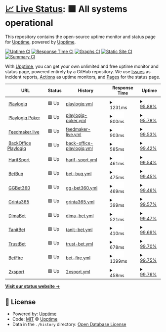 # [📈 Live Status](https://playlogiq.github.io/status): <!--live status--> **🟩 All systems operational**

This repository contains the open-source uptime monitor and status page for [Upptime](https://upptime.js.org), powered by [Upptime](https://github.com/upptime/upptime).

[![Uptime CI](https://github.com/upptime/upptime/workflows/Uptime%20CI/badge.svg)](https://github.com/upptime/upptime/actions?query=workflow%3A%22Uptime+CI%22)
[![Response Time CI](https://github.com/upptime/upptime/workflows/Response%20Time%20CI/badge.svg)](https://github.com/upptime/upptime/actions?query=workflow%3A%22Response+Time+CI%22)
[![Graphs CI](https://github.com/upptime/upptime/workflows/Graphs%20CI/badge.svg)](https://github.com/upptime/upptime/actions?query=workflow%3A%22Graphs+CI%22)
[![Static Site CI](https://github.com/upptime/upptime/workflows/Static%20Site%20CI/badge.svg)](https://github.com/upptime/upptime/actions?query=workflow%3A%22Static+Site+CI%22)
[![Summary CI](https://github.com/upptime/upptime/workflows/Summary%20CI/badge.svg)](https://github.com/upptime/upptime/actions?query=workflow%3A%22Summary+CI%22)

With [Upptime](https://upptime.js.org), you can get your own unlimited and free uptime monitor and status page, powered entirely by a GitHub repository. We use [Issues](https://github.com/upptime/upptime/issues) as incident reports, [Actions](https://github.com/upptime/upptime/actions) as uptime monitors, and [Pages](https://demo.upptime.js.org) for the status page.

<!--start: status pages-->
<!-- This summary is generated by Upptime (https://github.com/upptime/upptime) -->
<!-- Do not edit this manually, your changes will be overwritten -->
<!-- prettier-ignore -->
| URL | Status | History | Response Time | Uptime |
| --- | ------ | ------- | ------------- | ------ |
| <img alt="" src="https://favicons.githubusercontent.com/playlogiq.com" height="13"> [Playlogiq](https://playlogiq.com) | 🟩 Up | [playlogiq.yml](https://github.com/playlogiq/status/commits/HEAD/history/playlogiq.yml) | <details><summary><img alt="Response time graph" src="./graphs/playlogiq/response-time-week.png" height="20"> 1231ms</summary><br><a href="https://upptime.github.io/upptime/history/playlogiq"><img alt="Response time 1129" src="https://img.shields.io/endpoint?url=https%3A%2F%2Fraw.githubusercontent.com%2Fplaylogiq%2Fstatus%2FHEAD%2Fapi%2Fplaylogiq%2Fresponse-time.json"></a><br><a href="https://upptime.github.io/upptime/history/playlogiq"><img alt="24-hour response time 1572" src="https://img.shields.io/endpoint?url=https%3A%2F%2Fraw.githubusercontent.com%2Fplaylogiq%2Fstatus%2FHEAD%2Fapi%2Fplaylogiq%2Fresponse-time-day.json"></a><br><a href="https://upptime.github.io/upptime/history/playlogiq"><img alt="7-day response time 1231" src="https://img.shields.io/endpoint?url=https%3A%2F%2Fraw.githubusercontent.com%2Fplaylogiq%2Fstatus%2FHEAD%2Fapi%2Fplaylogiq%2Fresponse-time-week.json"></a><br><a href="https://upptime.github.io/upptime/history/playlogiq"><img alt="30-day response time 1254" src="https://img.shields.io/endpoint?url=https%3A%2F%2Fraw.githubusercontent.com%2Fplaylogiq%2Fstatus%2FHEAD%2Fapi%2Fplaylogiq%2Fresponse-time-month.json"></a><br><a href="https://upptime.github.io/upptime/history/playlogiq"><img alt="1-year response time 1129" src="https://img.shields.io/endpoint?url=https%3A%2F%2Fraw.githubusercontent.com%2Fplaylogiq%2Fstatus%2FHEAD%2Fapi%2Fplaylogiq%2Fresponse-time-year.json"></a></details> | <details><summary><a href="https://upptime.github.io/upptime/history/playlogiq">95.88%</a></summary><a href="https://upptime.github.io/upptime/history/playlogiq"><img alt="All-time uptime 99.63%" src="https://img.shields.io/endpoint?url=https%3A%2F%2Fraw.githubusercontent.com%2Fplaylogiq%2Fstatus%2FHEAD%2Fapi%2Fplaylogiq%2Fuptime.json"></a><br><a href="https://upptime.github.io/upptime/history/playlogiq"><img alt="24-hour uptime 96.66%" src="https://img.shields.io/endpoint?url=https%3A%2F%2Fraw.githubusercontent.com%2Fplaylogiq%2Fstatus%2FHEAD%2Fapi%2Fplaylogiq%2Fuptime-day.json"></a><br><a href="https://upptime.github.io/upptime/history/playlogiq"><img alt="7-day uptime 95.88%" src="https://img.shields.io/endpoint?url=https%3A%2F%2Fraw.githubusercontent.com%2Fplaylogiq%2Fstatus%2FHEAD%2Fapi%2Fplaylogiq%2Fuptime-week.json"></a><br><a href="https://upptime.github.io/upptime/history/playlogiq"><img alt="30-day uptime 99.05%" src="https://img.shields.io/endpoint?url=https%3A%2F%2Fraw.githubusercontent.com%2Fplaylogiq%2Fstatus%2FHEAD%2Fapi%2Fplaylogiq%2Fuptime-month.json"></a><br><a href="https://upptime.github.io/upptime/history/playlogiq"><img alt="1-year uptime 99.63%" src="https://img.shields.io/endpoint?url=https%3A%2F%2Fraw.githubusercontent.com%2Fplaylogiq%2Fstatus%2FHEAD%2Fapi%2Fplaylogiq%2Fuptime-year.json"></a></details>
| <img alt="" src="https://favicons.githubusercontent.com/playlogiq.poker" height="13"> [Playlogiq Poker](https://playlogiq.poker) | 🟩 Up | [playlogiq-poker.yml](https://github.com/playlogiq/status/commits/HEAD/history/playlogiq-poker.yml) | <details><summary><img alt="Response time graph" src="./graphs/playlogiq-poker/response-time-week.png" height="20"> 800ms</summary><br><a href="https://upptime.github.io/upptime/history/playlogiq-poker"><img alt="Response time 1105" src="https://img.shields.io/endpoint?url=https%3A%2F%2Fraw.githubusercontent.com%2Fplaylogiq%2Fstatus%2FHEAD%2Fapi%2Fplaylogiq-poker%2Fresponse-time.json"></a><br><a href="https://upptime.github.io/upptime/history/playlogiq-poker"><img alt="24-hour response time 724" src="https://img.shields.io/endpoint?url=https%3A%2F%2Fraw.githubusercontent.com%2Fplaylogiq%2Fstatus%2FHEAD%2Fapi%2Fplaylogiq-poker%2Fresponse-time-day.json"></a><br><a href="https://upptime.github.io/upptime/history/playlogiq-poker"><img alt="7-day response time 800" src="https://img.shields.io/endpoint?url=https%3A%2F%2Fraw.githubusercontent.com%2Fplaylogiq%2Fstatus%2FHEAD%2Fapi%2Fplaylogiq-poker%2Fresponse-time-week.json"></a><br><a href="https://upptime.github.io/upptime/history/playlogiq-poker"><img alt="30-day response time 1265" src="https://img.shields.io/endpoint?url=https%3A%2F%2Fraw.githubusercontent.com%2Fplaylogiq%2Fstatus%2FHEAD%2Fapi%2Fplaylogiq-poker%2Fresponse-time-month.json"></a><br><a href="https://upptime.github.io/upptime/history/playlogiq-poker"><img alt="1-year response time 1105" src="https://img.shields.io/endpoint?url=https%3A%2F%2Fraw.githubusercontent.com%2Fplaylogiq%2Fstatus%2FHEAD%2Fapi%2Fplaylogiq-poker%2Fresponse-time-year.json"></a></details> | <details><summary><a href="https://upptime.github.io/upptime/history/playlogiq-poker">95.78%</a></summary><a href="https://upptime.github.io/upptime/history/playlogiq-poker"><img alt="All-time uptime 99.10%" src="https://img.shields.io/endpoint?url=https%3A%2F%2Fraw.githubusercontent.com%2Fplaylogiq%2Fstatus%2FHEAD%2Fapi%2Fplaylogiq-poker%2Fuptime.json"></a><br><a href="https://upptime.github.io/upptime/history/playlogiq-poker"><img alt="24-hour uptime 95.85%" src="https://img.shields.io/endpoint?url=https%3A%2F%2Fraw.githubusercontent.com%2Fplaylogiq%2Fstatus%2FHEAD%2Fapi%2Fplaylogiq-poker%2Fuptime-day.json"></a><br><a href="https://upptime.github.io/upptime/history/playlogiq-poker"><img alt="7-day uptime 95.78%" src="https://img.shields.io/endpoint?url=https%3A%2F%2Fraw.githubusercontent.com%2Fplaylogiq%2Fstatus%2FHEAD%2Fapi%2Fplaylogiq-poker%2Fuptime-week.json"></a><br><a href="https://upptime.github.io/upptime/history/playlogiq-poker"><img alt="30-day uptime 98.44%" src="https://img.shields.io/endpoint?url=https%3A%2F%2Fraw.githubusercontent.com%2Fplaylogiq%2Fstatus%2FHEAD%2Fapi%2Fplaylogiq-poker%2Fuptime-month.json"></a><br><a href="https://upptime.github.io/upptime/history/playlogiq-poker"><img alt="1-year uptime 99.10%" src="https://img.shields.io/endpoint?url=https%3A%2F%2Fraw.githubusercontent.com%2Fplaylogiq%2Fstatus%2FHEAD%2Fapi%2Fplaylogiq-poker%2Fuptime-year.json"></a></details>
| <img alt="" src="https://favicons.githubusercontent.com/feedmaker.live" height="13"> [Feedmaker.live](https://feedmaker.live) | 🟩 Up | [feedmaker-live.yml](https://github.com/playlogiq/status/commits/HEAD/history/feedmaker-live.yml) | <details><summary><img alt="Response time graph" src="./graphs/feedmaker-live/response-time-week.png" height="20"> 903ms</summary><br><a href="https://upptime.github.io/upptime/history/feedmaker-live"><img alt="Response time 986" src="https://img.shields.io/endpoint?url=https%3A%2F%2Fraw.githubusercontent.com%2Fplaylogiq%2Fstatus%2FHEAD%2Fapi%2Ffeedmaker-live%2Fresponse-time.json"></a><br><a href="https://upptime.github.io/upptime/history/feedmaker-live"><img alt="24-hour response time 1165" src="https://img.shields.io/endpoint?url=https%3A%2F%2Fraw.githubusercontent.com%2Fplaylogiq%2Fstatus%2FHEAD%2Fapi%2Ffeedmaker-live%2Fresponse-time-day.json"></a><br><a href="https://upptime.github.io/upptime/history/feedmaker-live"><img alt="7-day response time 903" src="https://img.shields.io/endpoint?url=https%3A%2F%2Fraw.githubusercontent.com%2Fplaylogiq%2Fstatus%2FHEAD%2Fapi%2Ffeedmaker-live%2Fresponse-time-week.json"></a><br><a href="https://upptime.github.io/upptime/history/feedmaker-live"><img alt="30-day response time 917" src="https://img.shields.io/endpoint?url=https%3A%2F%2Fraw.githubusercontent.com%2Fplaylogiq%2Fstatus%2FHEAD%2Fapi%2Ffeedmaker-live%2Fresponse-time-month.json"></a><br><a href="https://upptime.github.io/upptime/history/feedmaker-live"><img alt="1-year response time 986" src="https://img.shields.io/endpoint?url=https%3A%2F%2Fraw.githubusercontent.com%2Fplaylogiq%2Fstatus%2FHEAD%2Fapi%2Ffeedmaker-live%2Fresponse-time-year.json"></a></details> | <details><summary><a href="https://upptime.github.io/upptime/history/feedmaker-live">99.53%</a></summary><a href="https://upptime.github.io/upptime/history/feedmaker-live"><img alt="All-time uptime 99.94%" src="https://img.shields.io/endpoint?url=https%3A%2F%2Fraw.githubusercontent.com%2Fplaylogiq%2Fstatus%2FHEAD%2Fapi%2Ffeedmaker-live%2Fuptime.json"></a><br><a href="https://upptime.github.io/upptime/history/feedmaker-live"><img alt="24-hour uptime 96.73%" src="https://img.shields.io/endpoint?url=https%3A%2F%2Fraw.githubusercontent.com%2Fplaylogiq%2Fstatus%2FHEAD%2Fapi%2Ffeedmaker-live%2Fuptime-day.json"></a><br><a href="https://upptime.github.io/upptime/history/feedmaker-live"><img alt="7-day uptime 99.53%" src="https://img.shields.io/endpoint?url=https%3A%2F%2Fraw.githubusercontent.com%2Fplaylogiq%2Fstatus%2FHEAD%2Fapi%2Ffeedmaker-live%2Fuptime-week.json"></a><br><a href="https://upptime.github.io/upptime/history/feedmaker-live"><img alt="30-day uptime 99.89%" src="https://img.shields.io/endpoint?url=https%3A%2F%2Fraw.githubusercontent.com%2Fplaylogiq%2Fstatus%2FHEAD%2Fapi%2Ffeedmaker-live%2Fuptime-month.json"></a><br><a href="https://upptime.github.io/upptime/history/feedmaker-live"><img alt="1-year uptime 99.94%" src="https://img.shields.io/endpoint?url=https%3A%2F%2Fraw.githubusercontent.com%2Fplaylogiq%2Fstatus%2FHEAD%2Fapi%2Ffeedmaker-live%2Fuptime-year.json"></a></details>
| <img alt="" src="https://favicons.githubusercontent.com/backoffice.playlogiq.com" height="13"> [BackOffice Playlogiq](https://backoffice.playlogiq.com) | 🟩 Up | [back-office-playlogiq.yml](https://github.com/playlogiq/status/commits/HEAD/history/back-office-playlogiq.yml) | <details><summary><img alt="Response time graph" src="./graphs/back-office-playlogiq/response-time-week.png" height="20"> 585ms</summary><br><a href="https://upptime.github.io/upptime/history/back-office-playlogiq"><img alt="Response time 812" src="https://img.shields.io/endpoint?url=https%3A%2F%2Fraw.githubusercontent.com%2Fplaylogiq%2Fstatus%2FHEAD%2Fapi%2Fback-office-playlogiq%2Fresponse-time.json"></a><br><a href="https://upptime.github.io/upptime/history/back-office-playlogiq"><img alt="24-hour response time 651" src="https://img.shields.io/endpoint?url=https%3A%2F%2Fraw.githubusercontent.com%2Fplaylogiq%2Fstatus%2FHEAD%2Fapi%2Fback-office-playlogiq%2Fresponse-time-day.json"></a><br><a href="https://upptime.github.io/upptime/history/back-office-playlogiq"><img alt="7-day response time 585" src="https://img.shields.io/endpoint?url=https%3A%2F%2Fraw.githubusercontent.com%2Fplaylogiq%2Fstatus%2FHEAD%2Fapi%2Fback-office-playlogiq%2Fresponse-time-week.json"></a><br><a href="https://upptime.github.io/upptime/history/back-office-playlogiq"><img alt="30-day response time 637" src="https://img.shields.io/endpoint?url=https%3A%2F%2Fraw.githubusercontent.com%2Fplaylogiq%2Fstatus%2FHEAD%2Fapi%2Fback-office-playlogiq%2Fresponse-time-month.json"></a><br><a href="https://upptime.github.io/upptime/history/back-office-playlogiq"><img alt="1-year response time 812" src="https://img.shields.io/endpoint?url=https%3A%2F%2Fraw.githubusercontent.com%2Fplaylogiq%2Fstatus%2FHEAD%2Fapi%2Fback-office-playlogiq%2Fresponse-time-year.json"></a></details> | <details><summary><a href="https://upptime.github.io/upptime/history/back-office-playlogiq">99.42%</a></summary><a href="https://upptime.github.io/upptime/history/back-office-playlogiq"><img alt="All-time uptime 99.64%" src="https://img.shields.io/endpoint?url=https%3A%2F%2Fraw.githubusercontent.com%2Fplaylogiq%2Fstatus%2FHEAD%2Fapi%2Fback-office-playlogiq%2Fuptime.json"></a><br><a href="https://upptime.github.io/upptime/history/back-office-playlogiq"><img alt="24-hour uptime 95.96%" src="https://img.shields.io/endpoint?url=https%3A%2F%2Fraw.githubusercontent.com%2Fplaylogiq%2Fstatus%2FHEAD%2Fapi%2Fback-office-playlogiq%2Fuptime-day.json"></a><br><a href="https://upptime.github.io/upptime/history/back-office-playlogiq"><img alt="7-day uptime 99.42%" src="https://img.shields.io/endpoint?url=https%3A%2F%2Fraw.githubusercontent.com%2Fplaylogiq%2Fstatus%2FHEAD%2Fapi%2Fback-office-playlogiq%2Fuptime-week.json"></a><br><a href="https://upptime.github.io/upptime/history/back-office-playlogiq"><img alt="30-day uptime 99.74%" src="https://img.shields.io/endpoint?url=https%3A%2F%2Fraw.githubusercontent.com%2Fplaylogiq%2Fstatus%2FHEAD%2Fapi%2Fback-office-playlogiq%2Fuptime-month.json"></a><br><a href="https://upptime.github.io/upptime/history/back-office-playlogiq"><img alt="1-year uptime 99.64%" src="https://img.shields.io/endpoint?url=https%3A%2F%2Fraw.githubusercontent.com%2Fplaylogiq%2Fstatus%2FHEAD%2Fapi%2Fback-office-playlogiq%2Fuptime-year.json"></a></details>
| <img alt="" src="https://favicons.githubusercontent.com/harifsport.com" height="13"> [HarifSport](https://harifsport.com) | 🟩 Up | [harif-sport.yml](https://github.com/playlogiq/status/commits/HEAD/history/harif-sport.yml) | <details><summary><img alt="Response time graph" src="./graphs/harif-sport/response-time-week.png" height="20"> 461ms</summary><br><a href="https://upptime.github.io/upptime/history/harif-sport"><img alt="Response time 530" src="https://img.shields.io/endpoint?url=https%3A%2F%2Fraw.githubusercontent.com%2Fplaylogiq%2Fstatus%2FHEAD%2Fapi%2Fharif-sport%2Fresponse-time.json"></a><br><a href="https://upptime.github.io/upptime/history/harif-sport"><img alt="24-hour response time 460" src="https://img.shields.io/endpoint?url=https%3A%2F%2Fraw.githubusercontent.com%2Fplaylogiq%2Fstatus%2FHEAD%2Fapi%2Fharif-sport%2Fresponse-time-day.json"></a><br><a href="https://upptime.github.io/upptime/history/harif-sport"><img alt="7-day response time 461" src="https://img.shields.io/endpoint?url=https%3A%2F%2Fraw.githubusercontent.com%2Fplaylogiq%2Fstatus%2FHEAD%2Fapi%2Fharif-sport%2Fresponse-time-week.json"></a><br><a href="https://upptime.github.io/upptime/history/harif-sport"><img alt="30-day response time 497" src="https://img.shields.io/endpoint?url=https%3A%2F%2Fraw.githubusercontent.com%2Fplaylogiq%2Fstatus%2FHEAD%2Fapi%2Fharif-sport%2Fresponse-time-month.json"></a><br><a href="https://upptime.github.io/upptime/history/harif-sport"><img alt="1-year response time 530" src="https://img.shields.io/endpoint?url=https%3A%2F%2Fraw.githubusercontent.com%2Fplaylogiq%2Fstatus%2FHEAD%2Fapi%2Fharif-sport%2Fresponse-time-year.json"></a></details> | <details><summary><a href="https://upptime.github.io/upptime/history/harif-sport">99.54%</a></summary><a href="https://upptime.github.io/upptime/history/harif-sport"><img alt="All-time uptime 99.94%" src="https://img.shields.io/endpoint?url=https%3A%2F%2Fraw.githubusercontent.com%2Fplaylogiq%2Fstatus%2FHEAD%2Fapi%2Fharif-sport%2Fuptime.json"></a><br><a href="https://upptime.github.io/upptime/history/harif-sport"><img alt="24-hour uptime 96.80%" src="https://img.shields.io/endpoint?url=https%3A%2F%2Fraw.githubusercontent.com%2Fplaylogiq%2Fstatus%2FHEAD%2Fapi%2Fharif-sport%2Fuptime-day.json"></a><br><a href="https://upptime.github.io/upptime/history/harif-sport"><img alt="7-day uptime 99.54%" src="https://img.shields.io/endpoint?url=https%3A%2F%2Fraw.githubusercontent.com%2Fplaylogiq%2Fstatus%2FHEAD%2Fapi%2Fharif-sport%2Fuptime-week.json"></a><br><a href="https://upptime.github.io/upptime/history/harif-sport"><img alt="30-day uptime 99.82%" src="https://img.shields.io/endpoint?url=https%3A%2F%2Fraw.githubusercontent.com%2Fplaylogiq%2Fstatus%2FHEAD%2Fapi%2Fharif-sport%2Fuptime-month.json"></a><br><a href="https://upptime.github.io/upptime/history/harif-sport"><img alt="1-year uptime 99.94%" src="https://img.shields.io/endpoint?url=https%3A%2F%2Fraw.githubusercontent.com%2Fplaylogiq%2Fstatus%2FHEAD%2Fapi%2Fharif-sport%2Fuptime-year.json"></a></details>
| <img alt="" src="https://favicons.githubusercontent.com/www.betbuq.com" height="13"> [BetBuq](https://www.betbuq.com) | 🟩 Up | [bet-buq.yml](https://github.com/playlogiq/status/commits/HEAD/history/bet-buq.yml) | <details><summary><img alt="Response time graph" src="./graphs/bet-buq/response-time-week.png" height="20"> 475ms</summary><br><a href="https://upptime.github.io/upptime/history/bet-buq"><img alt="Response time 532" src="https://img.shields.io/endpoint?url=https%3A%2F%2Fraw.githubusercontent.com%2Fplaylogiq%2Fstatus%2FHEAD%2Fapi%2Fbet-buq%2Fresponse-time.json"></a><br><a href="https://upptime.github.io/upptime/history/bet-buq"><img alt="24-hour response time 500" src="https://img.shields.io/endpoint?url=https%3A%2F%2Fraw.githubusercontent.com%2Fplaylogiq%2Fstatus%2FHEAD%2Fapi%2Fbet-buq%2Fresponse-time-day.json"></a><br><a href="https://upptime.github.io/upptime/history/bet-buq"><img alt="7-day response time 475" src="https://img.shields.io/endpoint?url=https%3A%2F%2Fraw.githubusercontent.com%2Fplaylogiq%2Fstatus%2FHEAD%2Fapi%2Fbet-buq%2Fresponse-time-week.json"></a><br><a href="https://upptime.github.io/upptime/history/bet-buq"><img alt="30-day response time 500" src="https://img.shields.io/endpoint?url=https%3A%2F%2Fraw.githubusercontent.com%2Fplaylogiq%2Fstatus%2FHEAD%2Fapi%2Fbet-buq%2Fresponse-time-month.json"></a><br><a href="https://upptime.github.io/upptime/history/bet-buq"><img alt="1-year response time 532" src="https://img.shields.io/endpoint?url=https%3A%2F%2Fraw.githubusercontent.com%2Fplaylogiq%2Fstatus%2FHEAD%2Fapi%2Fbet-buq%2Fresponse-time-year.json"></a></details> | <details><summary><a href="https://upptime.github.io/upptime/history/bet-buq">99.45%</a></summary><a href="https://upptime.github.io/upptime/history/bet-buq"><img alt="All-time uptime 99.93%" src="https://img.shields.io/endpoint?url=https%3A%2F%2Fraw.githubusercontent.com%2Fplaylogiq%2Fstatus%2FHEAD%2Fapi%2Fbet-buq%2Fuptime.json"></a><br><a href="https://upptime.github.io/upptime/history/bet-buq"><img alt="24-hour uptime 96.13%" src="https://img.shields.io/endpoint?url=https%3A%2F%2Fraw.githubusercontent.com%2Fplaylogiq%2Fstatus%2FHEAD%2Fapi%2Fbet-buq%2Fuptime-day.json"></a><br><a href="https://upptime.github.io/upptime/history/bet-buq"><img alt="7-day uptime 99.45%" src="https://img.shields.io/endpoint?url=https%3A%2F%2Fraw.githubusercontent.com%2Fplaylogiq%2Fstatus%2FHEAD%2Fapi%2Fbet-buq%2Fuptime-week.json"></a><br><a href="https://upptime.github.io/upptime/history/bet-buq"><img alt="30-day uptime 99.80%" src="https://img.shields.io/endpoint?url=https%3A%2F%2Fraw.githubusercontent.com%2Fplaylogiq%2Fstatus%2FHEAD%2Fapi%2Fbet-buq%2Fuptime-month.json"></a><br><a href="https://upptime.github.io/upptime/history/bet-buq"><img alt="1-year uptime 99.93%" src="https://img.shields.io/endpoint?url=https%3A%2F%2Fraw.githubusercontent.com%2Fplaylogiq%2Fstatus%2FHEAD%2Fapi%2Fbet-buq%2Fuptime-year.json"></a></details>
| <img alt="" src="https://favicons.githubusercontent.com/ggbet360.com" height="13"> [GGBet360](https://ggbet360.com) | 🟩 Up | [gg-bet360.yml](https://github.com/playlogiq/status/commits/HEAD/history/gg-bet360.yml) | <details><summary><img alt="Response time graph" src="./graphs/gg-bet360/response-time-week.png" height="20"> 469ms</summary><br><a href="https://upptime.github.io/upptime/history/gg-bet360"><img alt="Response time 572" src="https://img.shields.io/endpoint?url=https%3A%2F%2Fraw.githubusercontent.com%2Fplaylogiq%2Fstatus%2FHEAD%2Fapi%2Fgg-bet360%2Fresponse-time.json"></a><br><a href="https://upptime.github.io/upptime/history/gg-bet360"><img alt="24-hour response time 492" src="https://img.shields.io/endpoint?url=https%3A%2F%2Fraw.githubusercontent.com%2Fplaylogiq%2Fstatus%2FHEAD%2Fapi%2Fgg-bet360%2Fresponse-time-day.json"></a><br><a href="https://upptime.github.io/upptime/history/gg-bet360"><img alt="7-day response time 469" src="https://img.shields.io/endpoint?url=https%3A%2F%2Fraw.githubusercontent.com%2Fplaylogiq%2Fstatus%2FHEAD%2Fapi%2Fgg-bet360%2Fresponse-time-week.json"></a><br><a href="https://upptime.github.io/upptime/history/gg-bet360"><img alt="30-day response time 500" src="https://img.shields.io/endpoint?url=https%3A%2F%2Fraw.githubusercontent.com%2Fplaylogiq%2Fstatus%2FHEAD%2Fapi%2Fgg-bet360%2Fresponse-time-month.json"></a><br><a href="https://upptime.github.io/upptime/history/gg-bet360"><img alt="1-year response time 572" src="https://img.shields.io/endpoint?url=https%3A%2F%2Fraw.githubusercontent.com%2Fplaylogiq%2Fstatus%2FHEAD%2Fapi%2Fgg-bet360%2Fresponse-time-year.json"></a></details> | <details><summary><a href="https://upptime.github.io/upptime/history/gg-bet360">99.46%</a></summary><a href="https://upptime.github.io/upptime/history/gg-bet360"><img alt="All-time uptime 99.94%" src="https://img.shields.io/endpoint?url=https%3A%2F%2Fraw.githubusercontent.com%2Fplaylogiq%2Fstatus%2FHEAD%2Fapi%2Fgg-bet360%2Fuptime.json"></a><br><a href="https://upptime.github.io/upptime/history/gg-bet360"><img alt="24-hour uptime 96.20%" src="https://img.shields.io/endpoint?url=https%3A%2F%2Fraw.githubusercontent.com%2Fplaylogiq%2Fstatus%2FHEAD%2Fapi%2Fgg-bet360%2Fuptime-day.json"></a><br><a href="https://upptime.github.io/upptime/history/gg-bet360"><img alt="7-day uptime 99.46%" src="https://img.shields.io/endpoint?url=https%3A%2F%2Fraw.githubusercontent.com%2Fplaylogiq%2Fstatus%2FHEAD%2Fapi%2Fgg-bet360%2Fuptime-week.json"></a><br><a href="https://upptime.github.io/upptime/history/gg-bet360"><img alt="30-day uptime 99.80%" src="https://img.shields.io/endpoint?url=https%3A%2F%2Fraw.githubusercontent.com%2Fplaylogiq%2Fstatus%2FHEAD%2Fapi%2Fgg-bet360%2Fuptime-month.json"></a><br><a href="https://upptime.github.io/upptime/history/gg-bet360"><img alt="1-year uptime 99.94%" src="https://img.shields.io/endpoint?url=https%3A%2F%2Fraw.githubusercontent.com%2Fplaylogiq%2Fstatus%2FHEAD%2Fapi%2Fgg-bet360%2Fuptime-year.json"></a></details>
| <img alt="" src="https://favicons.githubusercontent.com/www.grinta365.com" height="13"> [Grinta365](https://www.grinta365.com) | 🟩 Up | [grinta365.yml](https://github.com/playlogiq/status/commits/HEAD/history/grinta365.yml) | <details><summary><img alt="Response time graph" src="./graphs/grinta365/response-time-week.png" height="20"> 399ms</summary><br><a href="https://upptime.github.io/upptime/history/grinta365"><img alt="Response time 520" src="https://img.shields.io/endpoint?url=https%3A%2F%2Fraw.githubusercontent.com%2Fplaylogiq%2Fstatus%2FHEAD%2Fapi%2Fgrinta365%2Fresponse-time.json"></a><br><a href="https://upptime.github.io/upptime/history/grinta365"><img alt="24-hour response time 444" src="https://img.shields.io/endpoint?url=https%3A%2F%2Fraw.githubusercontent.com%2Fplaylogiq%2Fstatus%2FHEAD%2Fapi%2Fgrinta365%2Fresponse-time-day.json"></a><br><a href="https://upptime.github.io/upptime/history/grinta365"><img alt="7-day response time 399" src="https://img.shields.io/endpoint?url=https%3A%2F%2Fraw.githubusercontent.com%2Fplaylogiq%2Fstatus%2FHEAD%2Fapi%2Fgrinta365%2Fresponse-time-week.json"></a><br><a href="https://upptime.github.io/upptime/history/grinta365"><img alt="30-day response time 449" src="https://img.shields.io/endpoint?url=https%3A%2F%2Fraw.githubusercontent.com%2Fplaylogiq%2Fstatus%2FHEAD%2Fapi%2Fgrinta365%2Fresponse-time-month.json"></a><br><a href="https://upptime.github.io/upptime/history/grinta365"><img alt="1-year response time 520" src="https://img.shields.io/endpoint?url=https%3A%2F%2Fraw.githubusercontent.com%2Fplaylogiq%2Fstatus%2FHEAD%2Fapi%2Fgrinta365%2Fresponse-time-year.json"></a></details> | <details><summary><a href="https://upptime.github.io/upptime/history/grinta365">99.57%</a></summary><a href="https://upptime.github.io/upptime/history/grinta365"><img alt="All-time uptime 99.95%" src="https://img.shields.io/endpoint?url=https%3A%2F%2Fraw.githubusercontent.com%2Fplaylogiq%2Fstatus%2FHEAD%2Fapi%2Fgrinta365%2Fuptime.json"></a><br><a href="https://upptime.github.io/upptime/history/grinta365"><img alt="24-hour uptime 96.98%" src="https://img.shields.io/endpoint?url=https%3A%2F%2Fraw.githubusercontent.com%2Fplaylogiq%2Fstatus%2FHEAD%2Fapi%2Fgrinta365%2Fuptime-day.json"></a><br><a href="https://upptime.github.io/upptime/history/grinta365"><img alt="7-day uptime 99.57%" src="https://img.shields.io/endpoint?url=https%3A%2F%2Fraw.githubusercontent.com%2Fplaylogiq%2Fstatus%2FHEAD%2Fapi%2Fgrinta365%2Fuptime-week.json"></a><br><a href="https://upptime.github.io/upptime/history/grinta365"><img alt="30-day uptime 99.83%" src="https://img.shields.io/endpoint?url=https%3A%2F%2Fraw.githubusercontent.com%2Fplaylogiq%2Fstatus%2FHEAD%2Fapi%2Fgrinta365%2Fuptime-month.json"></a><br><a href="https://upptime.github.io/upptime/history/grinta365"><img alt="1-year uptime 99.95%" src="https://img.shields.io/endpoint?url=https%3A%2F%2Fraw.githubusercontent.com%2Fplaylogiq%2Fstatus%2FHEAD%2Fapi%2Fgrinta365%2Fuptime-year.json"></a></details>
| <img alt="" src="https://favicons.githubusercontent.com/dimabet.com" height="13"> [DimaBet](https://dimabet.com) | 🟩 Up | [dima-bet.yml](https://github.com/playlogiq/status/commits/HEAD/history/dima-bet.yml) | <details><summary><img alt="Response time graph" src="./graphs/dima-bet/response-time-week.png" height="20"> 521ms</summary><br><a href="https://upptime.github.io/upptime/history/dima-bet"><img alt="Response time 534" src="https://img.shields.io/endpoint?url=https%3A%2F%2Fraw.githubusercontent.com%2Fplaylogiq%2Fstatus%2FHEAD%2Fapi%2Fdima-bet%2Fresponse-time.json"></a><br><a href="https://upptime.github.io/upptime/history/dima-bet"><img alt="24-hour response time 531" src="https://img.shields.io/endpoint?url=https%3A%2F%2Fraw.githubusercontent.com%2Fplaylogiq%2Fstatus%2FHEAD%2Fapi%2Fdima-bet%2Fresponse-time-day.json"></a><br><a href="https://upptime.github.io/upptime/history/dima-bet"><img alt="7-day response time 521" src="https://img.shields.io/endpoint?url=https%3A%2F%2Fraw.githubusercontent.com%2Fplaylogiq%2Fstatus%2FHEAD%2Fapi%2Fdima-bet%2Fresponse-time-week.json"></a><br><a href="https://upptime.github.io/upptime/history/dima-bet"><img alt="30-day response time 515" src="https://img.shields.io/endpoint?url=https%3A%2F%2Fraw.githubusercontent.com%2Fplaylogiq%2Fstatus%2FHEAD%2Fapi%2Fdima-bet%2Fresponse-time-month.json"></a><br><a href="https://upptime.github.io/upptime/history/dima-bet"><img alt="1-year response time 534" src="https://img.shields.io/endpoint?url=https%3A%2F%2Fraw.githubusercontent.com%2Fplaylogiq%2Fstatus%2FHEAD%2Fapi%2Fdima-bet%2Fresponse-time-year.json"></a></details> | <details><summary><a href="https://upptime.github.io/upptime/history/dima-bet">99.47%</a></summary><a href="https://upptime.github.io/upptime/history/dima-bet"><img alt="All-time uptime 99.96%" src="https://img.shields.io/endpoint?url=https%3A%2F%2Fraw.githubusercontent.com%2Fplaylogiq%2Fstatus%2FHEAD%2Fapi%2Fdima-bet%2Fuptime.json"></a><br><a href="https://upptime.github.io/upptime/history/dima-bet"><img alt="24-hour uptime 96.30%" src="https://img.shields.io/endpoint?url=https%3A%2F%2Fraw.githubusercontent.com%2Fplaylogiq%2Fstatus%2FHEAD%2Fapi%2Fdima-bet%2Fuptime-day.json"></a><br><a href="https://upptime.github.io/upptime/history/dima-bet"><img alt="7-day uptime 99.47%" src="https://img.shields.io/endpoint?url=https%3A%2F%2Fraw.githubusercontent.com%2Fplaylogiq%2Fstatus%2FHEAD%2Fapi%2Fdima-bet%2Fuptime-week.json"></a><br><a href="https://upptime.github.io/upptime/history/dima-bet"><img alt="30-day uptime 99.81%" src="https://img.shields.io/endpoint?url=https%3A%2F%2Fraw.githubusercontent.com%2Fplaylogiq%2Fstatus%2FHEAD%2Fapi%2Fdima-bet%2Fuptime-month.json"></a><br><a href="https://upptime.github.io/upptime/history/dima-bet"><img alt="1-year uptime 99.96%" src="https://img.shields.io/endpoint?url=https%3A%2F%2Fraw.githubusercontent.com%2Fplaylogiq%2Fstatus%2FHEAD%2Fapi%2Fdima-bet%2Fuptime-year.json"></a></details>
| <img alt="" src="https://favicons.githubusercontent.com/tanitbet.com" height="13"> [TanitBet](https://tanitbet.com) | 🟩 Up | [tanit-bet.yml](https://github.com/playlogiq/status/commits/HEAD/history/tanit-bet.yml) | <details><summary><img alt="Response time graph" src="./graphs/tanit-bet/response-time-week.png" height="20"> 410ms</summary><br><a href="https://upptime.github.io/upptime/history/tanit-bet"><img alt="Response time 516" src="https://img.shields.io/endpoint?url=https%3A%2F%2Fraw.githubusercontent.com%2Fplaylogiq%2Fstatus%2FHEAD%2Fapi%2Ftanit-bet%2Fresponse-time.json"></a><br><a href="https://upptime.github.io/upptime/history/tanit-bet"><img alt="24-hour response time 363" src="https://img.shields.io/endpoint?url=https%3A%2F%2Fraw.githubusercontent.com%2Fplaylogiq%2Fstatus%2FHEAD%2Fapi%2Ftanit-bet%2Fresponse-time-day.json"></a><br><a href="https://upptime.github.io/upptime/history/tanit-bet"><img alt="7-day response time 410" src="https://img.shields.io/endpoint?url=https%3A%2F%2Fraw.githubusercontent.com%2Fplaylogiq%2Fstatus%2FHEAD%2Fapi%2Ftanit-bet%2Fresponse-time-week.json"></a><br><a href="https://upptime.github.io/upptime/history/tanit-bet"><img alt="30-day response time 460" src="https://img.shields.io/endpoint?url=https%3A%2F%2Fraw.githubusercontent.com%2Fplaylogiq%2Fstatus%2FHEAD%2Fapi%2Ftanit-bet%2Fresponse-time-month.json"></a><br><a href="https://upptime.github.io/upptime/history/tanit-bet"><img alt="1-year response time 516" src="https://img.shields.io/endpoint?url=https%3A%2F%2Fraw.githubusercontent.com%2Fplaylogiq%2Fstatus%2FHEAD%2Fapi%2Ftanit-bet%2Fresponse-time-year.json"></a></details> | <details><summary><a href="https://upptime.github.io/upptime/history/tanit-bet">99.69%</a></summary><a href="https://upptime.github.io/upptime/history/tanit-bet"><img alt="All-time uptime 99.97%" src="https://img.shields.io/endpoint?url=https%3A%2F%2Fraw.githubusercontent.com%2Fplaylogiq%2Fstatus%2FHEAD%2Fapi%2Ftanit-bet%2Fuptime.json"></a><br><a href="https://upptime.github.io/upptime/history/tanit-bet"><img alt="24-hour uptime 97.86%" src="https://img.shields.io/endpoint?url=https%3A%2F%2Fraw.githubusercontent.com%2Fplaylogiq%2Fstatus%2FHEAD%2Fapi%2Ftanit-bet%2Fuptime-day.json"></a><br><a href="https://upptime.github.io/upptime/history/tanit-bet"><img alt="7-day uptime 99.69%" src="https://img.shields.io/endpoint?url=https%3A%2F%2Fraw.githubusercontent.com%2Fplaylogiq%2Fstatus%2FHEAD%2Fapi%2Ftanit-bet%2Fuptime-week.json"></a><br><a href="https://upptime.github.io/upptime/history/tanit-bet"><img alt="30-day uptime 99.87%" src="https://img.shields.io/endpoint?url=https%3A%2F%2Fraw.githubusercontent.com%2Fplaylogiq%2Fstatus%2FHEAD%2Fapi%2Ftanit-bet%2Fuptime-month.json"></a><br><a href="https://upptime.github.io/upptime/history/tanit-bet"><img alt="1-year uptime 99.97%" src="https://img.shields.io/endpoint?url=https%3A%2F%2Fraw.githubusercontent.com%2Fplaylogiq%2Fstatus%2FHEAD%2Fapi%2Ftanit-bet%2Fuptime-year.json"></a></details>
| <img alt="" src="https://favicons.githubusercontent.com/trustbet.bet" height="13"> [TrustBet](https://trustbet.bet) | 🟩 Up | [trust-bet.yml](https://github.com/playlogiq/status/commits/HEAD/history/trust-bet.yml) | <details><summary><img alt="Response time graph" src="./graphs/trust-bet/response-time-week.png" height="20"> 678ms</summary><br><a href="https://upptime.github.io/upptime/history/trust-bet"><img alt="Response time 768" src="https://img.shields.io/endpoint?url=https%3A%2F%2Fraw.githubusercontent.com%2Fplaylogiq%2Fstatus%2FHEAD%2Fapi%2Ftrust-bet%2Fresponse-time.json"></a><br><a href="https://upptime.github.io/upptime/history/trust-bet"><img alt="24-hour response time 718" src="https://img.shields.io/endpoint?url=https%3A%2F%2Fraw.githubusercontent.com%2Fplaylogiq%2Fstatus%2FHEAD%2Fapi%2Ftrust-bet%2Fresponse-time-day.json"></a><br><a href="https://upptime.github.io/upptime/history/trust-bet"><img alt="7-day response time 678" src="https://img.shields.io/endpoint?url=https%3A%2F%2Fraw.githubusercontent.com%2Fplaylogiq%2Fstatus%2FHEAD%2Fapi%2Ftrust-bet%2Fresponse-time-week.json"></a><br><a href="https://upptime.github.io/upptime/history/trust-bet"><img alt="30-day response time 733" src="https://img.shields.io/endpoint?url=https%3A%2F%2Fraw.githubusercontent.com%2Fplaylogiq%2Fstatus%2FHEAD%2Fapi%2Ftrust-bet%2Fresponse-time-month.json"></a><br><a href="https://upptime.github.io/upptime/history/trust-bet"><img alt="1-year response time 768" src="https://img.shields.io/endpoint?url=https%3A%2F%2Fraw.githubusercontent.com%2Fplaylogiq%2Fstatus%2FHEAD%2Fapi%2Ftrust-bet%2Fresponse-time-year.json"></a></details> | <details><summary><a href="https://upptime.github.io/upptime/history/trust-bet">99.70%</a></summary><a href="https://upptime.github.io/upptime/history/trust-bet"><img alt="All-time uptime 99.98%" src="https://img.shields.io/endpoint?url=https%3A%2F%2Fraw.githubusercontent.com%2Fplaylogiq%2Fstatus%2FHEAD%2Fapi%2Ftrust-bet%2Fuptime.json"></a><br><a href="https://upptime.github.io/upptime/history/trust-bet"><img alt="24-hour uptime 97.89%" src="https://img.shields.io/endpoint?url=https%3A%2F%2Fraw.githubusercontent.com%2Fplaylogiq%2Fstatus%2FHEAD%2Fapi%2Ftrust-bet%2Fuptime-day.json"></a><br><a href="https://upptime.github.io/upptime/history/trust-bet"><img alt="7-day uptime 99.70%" src="https://img.shields.io/endpoint?url=https%3A%2F%2Fraw.githubusercontent.com%2Fplaylogiq%2Fstatus%2FHEAD%2Fapi%2Ftrust-bet%2Fuptime-week.json"></a><br><a href="https://upptime.github.io/upptime/history/trust-bet"><img alt="30-day uptime 99.93%" src="https://img.shields.io/endpoint?url=https%3A%2F%2Fraw.githubusercontent.com%2Fplaylogiq%2Fstatus%2FHEAD%2Fapi%2Ftrust-bet%2Fuptime-month.json"></a><br><a href="https://upptime.github.io/upptime/history/trust-bet"><img alt="1-year uptime 99.98%" src="https://img.shields.io/endpoint?url=https%3A%2F%2Fraw.githubusercontent.com%2Fplaylogiq%2Fstatus%2FHEAD%2Fapi%2Ftrust-bet%2Fuptime-year.json"></a></details>
| <img alt="" src="https://favicons.githubusercontent.com/betfire.com" height="13"> [BetFire](https://betfire.com) | 🟩 Up | [bet-fire.yml](https://github.com/playlogiq/status/commits/HEAD/history/bet-fire.yml) | <details><summary><img alt="Response time graph" src="./graphs/bet-fire/response-time-week.png" height="20"> 1399ms</summary><br><a href="https://upptime.github.io/upptime/history/bet-fire"><img alt="Response time 595" src="https://img.shields.io/endpoint?url=https%3A%2F%2Fraw.githubusercontent.com%2Fplaylogiq%2Fstatus%2FHEAD%2Fapi%2Fbet-fire%2Fresponse-time.json"></a><br><a href="https://upptime.github.io/upptime/history/bet-fire"><img alt="24-hour response time 2802" src="https://img.shields.io/endpoint?url=https%3A%2F%2Fraw.githubusercontent.com%2Fplaylogiq%2Fstatus%2FHEAD%2Fapi%2Fbet-fire%2Fresponse-time-day.json"></a><br><a href="https://upptime.github.io/upptime/history/bet-fire"><img alt="7-day response time 1399" src="https://img.shields.io/endpoint?url=https%3A%2F%2Fraw.githubusercontent.com%2Fplaylogiq%2Fstatus%2FHEAD%2Fapi%2Fbet-fire%2Fresponse-time-week.json"></a><br><a href="https://upptime.github.io/upptime/history/bet-fire"><img alt="30-day response time 773" src="https://img.shields.io/endpoint?url=https%3A%2F%2Fraw.githubusercontent.com%2Fplaylogiq%2Fstatus%2FHEAD%2Fapi%2Fbet-fire%2Fresponse-time-month.json"></a><br><a href="https://upptime.github.io/upptime/history/bet-fire"><img alt="1-year response time 595" src="https://img.shields.io/endpoint?url=https%3A%2F%2Fraw.githubusercontent.com%2Fplaylogiq%2Fstatus%2FHEAD%2Fapi%2Fbet-fire%2Fresponse-time-year.json"></a></details> | <details><summary><a href="https://upptime.github.io/upptime/history/bet-fire">99.75%</a></summary><a href="https://upptime.github.io/upptime/history/bet-fire"><img alt="All-time uptime 99.99%" src="https://img.shields.io/endpoint?url=https%3A%2F%2Fraw.githubusercontent.com%2Fplaylogiq%2Fstatus%2FHEAD%2Fapi%2Fbet-fire%2Fuptime.json"></a><br><a href="https://upptime.github.io/upptime/history/bet-fire"><img alt="24-hour uptime 98.24%" src="https://img.shields.io/endpoint?url=https%3A%2F%2Fraw.githubusercontent.com%2Fplaylogiq%2Fstatus%2FHEAD%2Fapi%2Fbet-fire%2Fuptime-day.json"></a><br><a href="https://upptime.github.io/upptime/history/bet-fire"><img alt="7-day uptime 99.75%" src="https://img.shields.io/endpoint?url=https%3A%2F%2Fraw.githubusercontent.com%2Fplaylogiq%2Fstatus%2FHEAD%2Fapi%2Fbet-fire%2Fuptime-week.json"></a><br><a href="https://upptime.github.io/upptime/history/bet-fire"><img alt="30-day uptime 99.94%" src="https://img.shields.io/endpoint?url=https%3A%2F%2Fraw.githubusercontent.com%2Fplaylogiq%2Fstatus%2FHEAD%2Fapi%2Fbet-fire%2Fuptime-month.json"></a><br><a href="https://upptime.github.io/upptime/history/bet-fire"><img alt="1-year uptime 99.99%" src="https://img.shields.io/endpoint?url=https%3A%2F%2Fraw.githubusercontent.com%2Fplaylogiq%2Fstatus%2FHEAD%2Fapi%2Fbet-fire%2Fuptime-year.json"></a></details>
| <img alt="" src="https://favicons.githubusercontent.com/2xsport.com" height="13"> [2xsport](https://2xsport.com) | 🟩 Up | [2xsport.yml](https://github.com/playlogiq/status/commits/HEAD/history/2xsport.yml) | <details><summary><img alt="Response time graph" src="./graphs/2xsport/response-time-week.png" height="20"> 458ms</summary><br><a href="https://upptime.github.io/upptime/history/2xsport"><img alt="Response time 528" src="https://img.shields.io/endpoint?url=https%3A%2F%2Fraw.githubusercontent.com%2Fplaylogiq%2Fstatus%2FHEAD%2Fapi%2F2xsport%2Fresponse-time.json"></a><br><a href="https://upptime.github.io/upptime/history/2xsport"><img alt="24-hour response time 536" src="https://img.shields.io/endpoint?url=https%3A%2F%2Fraw.githubusercontent.com%2Fplaylogiq%2Fstatus%2FHEAD%2Fapi%2F2xsport%2Fresponse-time-day.json"></a><br><a href="https://upptime.github.io/upptime/history/2xsport"><img alt="7-day response time 458" src="https://img.shields.io/endpoint?url=https%3A%2F%2Fraw.githubusercontent.com%2Fplaylogiq%2Fstatus%2FHEAD%2Fapi%2F2xsport%2Fresponse-time-week.json"></a><br><a href="https://upptime.github.io/upptime/history/2xsport"><img alt="30-day response time 480" src="https://img.shields.io/endpoint?url=https%3A%2F%2Fraw.githubusercontent.com%2Fplaylogiq%2Fstatus%2FHEAD%2Fapi%2F2xsport%2Fresponse-time-month.json"></a><br><a href="https://upptime.github.io/upptime/history/2xsport"><img alt="1-year response time 528" src="https://img.shields.io/endpoint?url=https%3A%2F%2Fraw.githubusercontent.com%2Fplaylogiq%2Fstatus%2FHEAD%2Fapi%2F2xsport%2Fresponse-time-year.json"></a></details> | <details><summary><a href="https://upptime.github.io/upptime/history/2xsport">99.76%</a></summary><a href="https://upptime.github.io/upptime/history/2xsport"><img alt="All-time uptime 99.98%" src="https://img.shields.io/endpoint?url=https%3A%2F%2Fraw.githubusercontent.com%2Fplaylogiq%2Fstatus%2FHEAD%2Fapi%2F2xsport%2Fuptime.json"></a><br><a href="https://upptime.github.io/upptime/history/2xsport"><img alt="24-hour uptime 98.31%" src="https://img.shields.io/endpoint?url=https%3A%2F%2Fraw.githubusercontent.com%2Fplaylogiq%2Fstatus%2FHEAD%2Fapi%2F2xsport%2Fuptime-day.json"></a><br><a href="https://upptime.github.io/upptime/history/2xsport"><img alt="7-day uptime 99.76%" src="https://img.shields.io/endpoint?url=https%3A%2F%2Fraw.githubusercontent.com%2Fplaylogiq%2Fstatus%2FHEAD%2Fapi%2F2xsport%2Fuptime-week.json"></a><br><a href="https://upptime.github.io/upptime/history/2xsport"><img alt="30-day uptime 99.89%" src="https://img.shields.io/endpoint?url=https%3A%2F%2Fraw.githubusercontent.com%2Fplaylogiq%2Fstatus%2FHEAD%2Fapi%2F2xsport%2Fuptime-month.json"></a><br><a href="https://upptime.github.io/upptime/history/2xsport"><img alt="1-year uptime 99.98%" src="https://img.shields.io/endpoint?url=https%3A%2F%2Fraw.githubusercontent.com%2Fplaylogiq%2Fstatus%2FHEAD%2Fapi%2F2xsport%2Fuptime-year.json"></a></details>

<!--end: status pages-->

[**Visit our status website →**](https://playlogiq.github.io/status/)

## 📄 License

- Powered by: [Upptime](https://github.com/upptime/upptime)
- Code: [MIT](./LICENSE) © [Upptime](https://upptime.js.org)
- Data in the `./history` directory: [Open Database License](https://opendatacommons.org/licenses/odbl/1-0/)
